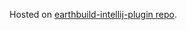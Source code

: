 Hosted on [earthbuild-intellij-plugin repo](https://github.com/EarthBuild/earthbuild-intellij-plugin).
